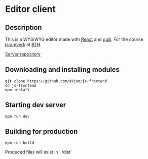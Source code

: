 # Editor client

## Description

This is a WYSIWYG editor made with [React](https://reactjs.org) and [quill](https://quilljs.com).
For the course [jsramverk](https://jsramverk.se) at [BTH](https://www.bth.se).

[Server repository](https://https://github.com/akjon/js-server)

## Downloading and installing modules
```
git clone https://github.com/akjon/js-frontend
cd js-frontend
npm install
```

## Starting dev server
```
npm run dev
```

## Building for production
```
npm run build
```
Produced files will exist in './dist'
